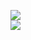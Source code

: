 [![](https://img.shields.io/badge/Made%20With-Github%20Spray-lightgrey.svg?style=for-the-badge&logo=github)](https://github.com/Annihil/github-spray#96)  
[![](https://i.imgur.com/2DrTn0Z.gif)](https://github.com/Annihil/github-spray)